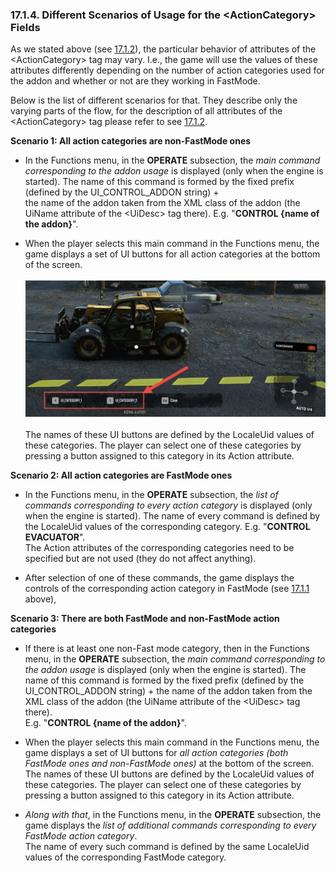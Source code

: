 ### 17.1.4. Different Scenarios of Usage for the \<ActionCategory\> Fields 

As we stated above (see [17.1.2](#controls-for-controlled-constraints-of-an-addon)), the particular behavior of attributes of the \<ActionCategory\> tag may vary. I.e., the game will use the values of these attributes differently depending on the number of action categories used for the addon and whether or not are they working in FastMode.

Below is the list of different scenarios for that. They describe only the varying parts of the flow, for the description of all attributes of the \<ActionCategory\> tag please refer to see [17.1.2](#controls-for-controlled-constraints-of-an-addon).

**Scenario 1: All action categories are non-FastMode ones**

-   In the Functions menu, in the **OPERATE** subsection, the *main command corresponding to the addon usage* is displayed (only when the engine is started). The name of this command is formed by the fixed prefix (defined by the UI_CONTROL_ADDON string) +\
    the name of the addon taken from the XML class of the addon (the UiName attribute of the \<UiDesc\> tag there). E.g. \"**CONTROL {name of the addon}**\".

-   When the player selects this main command in the Functions menu, the game displays a set of UI buttons for all action categories at the bottom of the screen.\
    \
    ![](./media/image84.png)\
    \
    The names of these UI buttons are defined by the LocaleUid values of these categories. The player can select one of these categories by pressing a button assigned to this category in its Action attribute.

**Scenario 2: All action categories are FastMode ones**

-   In the Functions menu, in the **OPERATE** subsection, the *list of commands* *corresponding to every action category* is displayed (only when the engine is started). The name of every command is defined by the LocaleUid values of the corresponding category. E.g. \"**CONTROL EVACUATOR**\".\
    The Action attributes of the corresponding categories need to be specified but are not used (they do not affect anything).

-   After selection of one of these commands, the game displays the controls of the corresponding action category in FastMode (see [17.1.1](#fastmode) above),

**Scenario 3: There are both FastMode and non-FastMode action categories**

-   If there is at least one non-Fast mode category, then in the Functions menu, in the **OPERATE** subsection, the *main command corresponding to the addon usage* is displayed (only when the engine is started). The name of this command is formed by the fixed prefix (defined by the UI_CONTROL_ADDON string) + the name of the addon taken from the XML class of the addon (the UiName attribute of the \<UiDesc\> tag there).\
    E.g. \"**CONTROL {name of the addon}**\".

-   When the player selects this main command in the Functions menu, the game displays a set of UI buttons for *all action categories (both FastMode ones and non-FastMode ones)* at the bottom of the screen. The names of these UI buttons are defined by the LocaleUid values of these categories. The player can select one of these categories by pressing a button assigned to this category in its Action attribute.

-   *Along with that*, in the Functions menu, in the **OPERATE** subsection, the game displays the *list of additional commands* *corresponding to every FastMode action category*.\
    The name of every such command is defined by the same LocaleUid values of the corresponding FastMode category.

